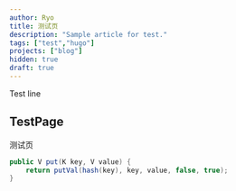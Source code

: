 ```yaml
---
author: Ryo
title: 测试页
description: "Sample article for test."
tags: ["test","hugo"]
projects: ["blog"]
hidden: true
draft: true
---
```


Test line

## TestPage

测试页
```java
public V put(K key, V value) {
    return putVal(hash(key), key, value, false, true);
}
```